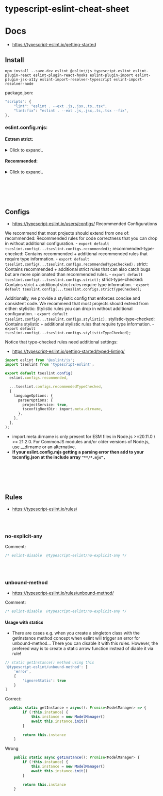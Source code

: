 # typescript-eslint-cheat-sheet




# Docs
- https://typescript-eslint.io/getting-started

## Install
```shell
npm install --save-dev eslint @eslint/js typescript-eslint eslint-plugin-react eslint-plugin-react-hooks eslint-plugin-import eslint-plugin-jsx-a11y eslint-import-resolver-typescript eslint-import-resolver-node
```

package.json:
```javascript
"scripts": {
    "lint": "eslint . --ext .js,.jsx,.ts,.tsx",
    "lint:fix": "eslint . --ext .js,.jsx,.ts,.tsx --fix",
},
```


### eslint.config.mjs:



#### Extrem strict:

<details><summary>Click to expand..</summary>

```typescript
import eslint from '@eslint/js'
import tseslint from 'typescript-eslint'
import reactPlugin from 'eslint-plugin-react'
import reactHooksPlugin from 'eslint-plugin-react-hooks'
import importPlugin from 'eslint-plugin-import'
import a11yPlugin from 'eslint-plugin-jsx-a11y'

export default tseslint.config(
    // ===== ESLINT BASE RULES =====
    eslint.configs.recommended,
    
    // ===== TYPESCRIPT-ESLINT CONFIGURATIONS =====
    // Include ALL strict TypeScript rules (includes recommended)
    tseslint.configs.strictTypeChecked,
    tseslint.configs.stylisticTypeChecked,
    
    // ===== ESLINT CORE RULES CUSTOMIZATION =====
    {
        rules: {
            'arrow-parens': ['error', 'as-needed'],
            'no-var': 'error',
            'no-eval': 'error',
            'indent': ['error', 4],
            'quotes': ['error', 'single'],
            'no-console': ["error", { allow: ["warn", "error", "info", "trace", ] }], // Stricter than original
            'space-before-function-paren': ['error', 'never'],
            'padded-blocks': ['error', 'never'],
            'prefer-arrow-callback': ['error', { // Stricter than original
                allowNamedFunctions: true
            }],
            'func-names': ['error', 'never'],
            'no-use-before-define': 'off', // Let typescript-eslint handle this
            'max-len': ['error', 120],
            'object-curly-spacing': ['error', 'always'], // Stricter than original
            'comma-dangle': ['error', 'never'],
            'semi': ['error', 'never'],
            'new-cap': ['error', { // Stricter than original
                newIsCap: true,
                capIsNew: false
            }],
            'one-var': ['error', 'never'], // Stricter than original
            'guard-for-in': 'error', // Stricter than original
            'no-duplicate-imports': 'error',
            'no-return-await': 'error',
            'no-template-curly-in-string': 'error',
            'require-atomic-updates': 'error',
            'accessor-pairs': 'error',
            'array-callback-return': 'error',
            'block-scoped-var': 'error',
            'camelcase': ['error', { properties: 'never' }],
            'complexity': ['error', 20],
            'consistent-return': 'error',
            'curly': ['error', 'all'],
            'default-case': 'error',
            'eqeqeq': ['error', 'always']
        }
    },
    
    // ===== IMPORT PLUGIN =====
    {
        plugins: {
            import: importPlugin
        },
        settings: {
            'import/parsers': {
                '@typescript-eslint/parser': ['.ts', '.tsx']
            },
            'import/resolver': {
                typescript: {
                    alwaysTryTypes: true,
                    project: './tsconfig.json'
                }
            }
        },
        rules: {
            'import/first': 'error',
            'import/no-duplicates': 'error',
            'import/order': ['error', {
                'groups': [
                    'builtin',
                    'external',
                    'internal',
                    'parent',
                    'sibling',
                    'index'
                ],
                'alphabetize': {
                    'order': 'asc',
                    'caseInsensitive': true
                }
            }],
            'import/no-unresolved': 'error',
            'import/no-cycle': 'error',
            'import/no-unused-modules': 'error'
        }
    },
    
    // ===== REACT RULES =====
    {
        plugins: {
            react: reactPlugin,
            'react-hooks': reactHooksPlugin,
            'jsx-a11y': a11yPlugin
        },
        languageOptions: {
            parserOptions: {
                ecmaFeatures: {
                    jsx: true
                }
            }
        },
        settings: {
            react: {
                version: 'detect'
            }
        },
        rules: {
            // React rules
            'react/react-in-jsx-scope': 'off',
            'react/prop-types': 'off',
            'react-hooks/rules-of-hooks': 'error',
            'react-hooks/exhaustive-deps': 'error', // Stricter than original
            'react/no-access-state-in-setstate': 'error',
            'react/no-array-index-key': 'error',
            'react/no-danger': 'error',
            'react/no-did-mount-set-state': 'error',
            'react/no-did-update-set-state': 'error',
            'react/no-direct-mutation-state': 'error',
            'react/no-redundant-should-component-update': 'error',
            'react/no-typos': 'error',
            'react/no-this-in-sfc': 'error',
            'react/no-unescaped-entities': 'error',
            'react/no-unknown-property': 'error',
            'react/no-unused-state': 'error',
            'react/no-will-update-set-state': 'error',
            'react/prefer-es6-class': ['error', 'always'],
            'react/prefer-stateless-function': 'error',
            'react/self-closing-comp': 'error',
            'react/sort-comp': 'error',
            'react/jsx-no-bind': ['error', {
                'allowArrowFunctions': true
            }],
            'react/jsx-no-useless-fragment': 'error',
            'react/jsx-pascal-case': 'error',
            
            // A11y rules
            'jsx-a11y/alt-text': 'error',
            'jsx-a11y/anchor-has-content': 'error',
            'jsx-a11y/anchor-is-valid': 'error',
            'jsx-a11y/aria-props': 'error',
            'jsx-a11y/aria-role': 'error',
            'jsx-a11y/heading-has-content': 'error',
            'jsx-a11y/no-autofocus': 'error',
            'jsx-a11y/no-redundant-roles': 'error'
        }
    },
    
    // ===== TYPESCRIPT PARSER CONFIG =====
    {
        languageOptions: {
            parser: tseslint.parser,
            parserOptions: {
                /*
                - https://typescript-eslint.io/blog/announcing-typescript-eslint-v8/#project-service
                The project service will automatically find the closest tsconfig.json for each file (like project: true)
                */
                projectService: true,

                /* 
                - https://typescript-eslint.io/packages/parser/#tsconfigrootdir
                The root directory for the tsconfig.json file (https://typescript-eslint.io/packages/parser/#tsconfigrootdir) */
                tsconfigRootDir: import.meta.dirname,
            }
        }
    },
    
    // ===== ADDITIONAL TYPESCRIPT RULES =====
    {
        rules: {
            // Additional typescript-eslint rules not included in strict
            '@typescript-eslint/explicit-function-return-type': 'error',
            '@typescript-eslint/explicit-member-accessibility': 'error',
            '@typescript-eslint/member-ordering': 'error',
            '@typescript-eslint/naming-convention': [
                'error',
                {
                    'selector': 'default',
                    'format': ['camelCase']
                },
                {
                    'selector': 'variable',
                    'format': ['camelCase', 'UPPER_CASE']
                },
                {
                    'selector': 'parameter',
                    'format': ['camelCase'],
                    'leadingUnderscore': 'allow'
                },
                {
                    'selector': 'memberLike',
                    'modifiers': ['private'],
                    'format': ['camelCase'],
                    'leadingUnderscore': 'require'
                },
                {
                    'selector': 'typeLike',
                    'format': ['PascalCase']
                },
                {
                    'selector': 'interface',
                    'format': ['PascalCase'],
                    'prefix': ['I']
                },
                {
                    'selector': 'enum',
                    'format': ['PascalCase'],
                    'prefix': ['E']
                }
            ],
            '@typescript-eslint/no-explicit-any': 'error',
            '@typescript-eslint/no-non-null-assertion': 'error',
            '@typescript-eslint/no-unnecessary-condition': 'error',
            '@typescript-eslint/prefer-optional-chain': 'error',
            '@typescript-eslint/prefer-nullish-coalescing': 'error',
            '@typescript-eslint/prefer-readonly': 'error',
            '@typescript-eslint/prefer-readonly-parameter-types': 'error',
            '@typescript-eslint/require-array-sort-compare': 'error',
            '@typescript-eslint/strict-boolean-expressions': 'error',
            '@typescript-eslint/switch-exhaustiveness-check': 'error',
            '@typescript-eslint/restrict-template-expressions': 'error',
            '@typescript-eslint/unbound-method': 'error',
            '@typescript-eslint/no-floating-promises': 'error',
            '@typescript-eslint/promise-function-async': 'error',
            '@typescript-eslint/prefer-enum-initializers': 'error',
            '@typescript-eslint/prefer-literal-enum-member': 'error'
        }
    }
)
```

</details>














#### Recommended:


<details><summary>Click to expand..</summary>

# v2:

<details><summary>Click to expand..</summary>

```typescript
import eslint from '@eslint/js'
import tseslint from 'typescript-eslint'
import reactPlugin from 'eslint-plugin-react'
import reactHooksPlugin from 'eslint-plugin-react-hooks'
import importPlugin from 'eslint-plugin-import' // NEU: Import Plugin hinzugefügt

export default tseslint.config(
    // ===== ESLINT RULES =====
    {
        ...eslint.configs.recommended,
        rules: {
            ...eslint.configs.recommended.rules,

            // Hier fügst du deine neue Regel hinzu
            'arrow-parens': ['error', 'as-needed'],
            'no-var': 1,
            'no-eval': 'error',
            indent: ['error', 4],
            quotes: ['error', 'single'],
            'no-console': 'off',
            'space-before-function-paren': ['error', 'never'],
            'padded-blocks': ['error', 'never'],

            'prefer-arrow-callback': [0, {
                allowNamedFunctions: true
            }],

            'func-names': ['error', 'never'],

            'no-use-before-define': ['error', {
                functions: true,
                classes: true
            }],

            'max-len': ['error', 120],
            'object-curly-spacing': 0,
            'comma-dangle': ['error', 'never'],
            semi: [2, 'never'],
            'new-cap': 0,
            'one-var': 0,
            'guard-for-in': 0,
        }
    },

    // ===== IMPORT PLUGIN ===== (NEU: Import Plugin Konfiguration)
    {
        plugins: {
            import: importPlugin
        },
        settings: {
            'import/parsers': {
                '@typescript-eslint/parser': ['.ts', '.tsx']
            },
            'import/resolver': {
                typescript: {
                    alwaysTryTypes: true,
                    project: './tsconfig.json'
                }
            }
        },
        rules: {
            'import/first': 'error',
            'import/no-duplicates': 'error',
            'import/order': ['error', {
                'groups': [
                    'builtin',
                    'external',
                    'internal',
                    'parent',
                    'sibling',
                    'index'
                ],
                'alphabetize': {
                    'order': 'asc',
                    'caseInsensitive': true
                }
            }],
            'import/no-unresolved': 'error',
            'import/no-cycle': 'error'
        }
    },

    // ===== REACT RULES =====
    {
        plugins: {
            react: reactPlugin,
            'react-hooks': reactHooksPlugin
        },
        languageOptions: {
            parserOptions: {
                ecmaFeatures: {
                    jsx: true
                }
            }
        },
        settings: {
            react: {
                version: 'detect'
            }
        },
        rules: {
            // React rules
            'react/react-in-jsx-scope': 'off',
            'react/prop-types': 'off',
            'react-hooks/rules-of-hooks': 'error',
            'react-hooks/exhaustive-deps': 'warn'
        }
    },

    // ===== TSESLINT RULES =====
    // Use the type-checked configurations
    ...tseslint.configs.recommendedTypeChecked,
    ...tseslint.configs.stylisticTypeChecked,
    
    // Add TypeScript parser configuration
    // ===== TYPESCRIPT PARSER CONFIG =====
    {
        languageOptions: {
            parser: tseslint.parser,
            parserOptions: {
                /*
                - https://typescript-eslint.io/blog/announcing-typescript-eslint-v8/#project-service
                The project service will automatically find the closest tsconfig.json for each file (like project: true)
                */
                projectService: true,

                /* 
                - https://typescript-eslint.io/packages/parser/#tsconfigrootdir
                The root directory for the tsconfig.json file (https://typescript-eslint.io/packages/parser/#tsconfigrootdir) */
                tsconfigRootDir: import.meta.dirname,
            }
        }
    },

    // Custom TypeScript rule overrides
    {
        rules: {
            // Disable for private constructor where we use it for singleton pattern
            '@typescript-eslint/no-empty-function': 'off',

            // Disable for accessing private properties e.g. ModelManager['instance']
            '@typescript-eslint/dot-notation': 'off',

            // Allowing records and index types
            '@typescript-eslint/consistent-indexed-object-style': 'off'
        }
    }
)
```
  
</details>


<br><br>

# old v1:

<details><summary>Click to expand..</summary>

```typescript

import eslint from '@eslint/js'
import tseslint from 'typescript-eslint'

export default tseslint.config(
    // ===== ESLINT RULES =====
    {
        ...eslint.configs.recommended,
        rules: {
            ...eslint.configs.recommended.rules,

            // Hier fügst du deine neue Regel hinzu
            'arrow-parens': ['error', 'as-needed'],
            'no-var': 1,
            'no-eval': 'error',
            indent: ['error', 4],
            quotes: ['error', 'single'],
            'no-console': 'off',
            'space-before-function-paren': ['error', 'never'],
            'padded-blocks': ['error', 'never'],

            'prefer-arrow-callback': [0, {
                allowNamedFunctions: true
            }],

            'func-names': ['error', 'never'],

            'no-use-before-define': ['error', {
                functions: true,
                classes: true
            }],

            'max-len': ['error', 120],
            'object-curly-spacing': 0,
            'comma-dangle': ['error', 'never'],
            semi: [2, 'never'],
            'new-cap': 0,
            'one-var': 0,
            'guard-for-in': 0,
        }
    },

    // ===== TSESLINT RULES =====
    ...tseslint.configs.stylisticTypeChecked,
    ...tseslint.configs.recommendedTypeChecked,
    {
        languageOptions: {
            parserOptions: {
                projectService: true,
                tsconfigRootDir: import.meta.dirname,
            }
        }
    },
    // ...tseslint.configs.recommended,
    // ...tseslint.configs.strictTypeChecked,
    //...tseslint.configs.stylisticTypeChecked

    {
        rules: {
              // Disable for private constructor where we use it for singleton pattern
            '@typescript-eslint/no-empty-function': 'off',

            // Disable for accessing private properties e.g. ModelManager['instance']
            '@typescript-eslint/dot-notation': 'off',

            // Allowing records and index types
            '@typescript-eslint/consistent-indexed-object-style': 'off'
        }
    }
)
```

</details>


</details>
















<br><br>
<br><br>









## Configs
- https://typescript-eslint.io/users/configs/
Recommended Configurations

We recommend that most projects should extend from one of:
    recommended: Recommended rules for code correctness that you can drop in without additional configuration.
    - `export default tseslint.config(...tseslint.configs.recommended);`
    recommended-type-checked: Contains recommended + additional recommended rules that require type information.
    - `export default tseslint.config(...tseslint.configs.recommendedTypeChecked);`
    strict: Contains recommended + additional strict rules that can also catch bugs but are more opinionated than recommended rules.
    - `export default tseslint.config(...tseslint.configs.strict);`
    strict-type-checked: Contains strict + additional strict rules require type information.
    - `export default tseslint.config(...tseslint.configs.strictTypeChecked);`


Additionally, we provide a stylistic config that enforces concise and consistent code. We recommend that most projects should extend from either:
    stylistic: Stylistic rules you can drop in without additional configuration.
     - `export default tseslint.config(...tseslint.configs.stylistic);`
    stylistic-type-checked: Contains stylistic + additional stylistic rules that require type information.
    - `export default tseslint.config(...tseslint.configs.stylisticTypeChecked);`


Notice that type-checked rules need additional settings:
- https://typescript-eslint.io/getting-started/typed-linting/
```typescript
import eslint from '@eslint/js';
import tseslint from 'typescript-eslint';

export default tseslint.config(
  eslint.configs.recommended,

  ...tseslint.configs.recommendedTypeChecked,
  {
    languageOptions: {
      parserOptions: {
        projectService: true,
        tsconfigRootDir: import.meta.dirname,
      },
    },
  },
);
```
- import.meta.dirname is only present for ESM files in Node.js >=20.11.0 / >= 21.2.0.
For CommonJS modules and/or older versions of Node.js, use __dirname or an alternative.
- **If your eslint.config.mjs getting a parsing error then add to your tsconfig.json at the include array `"**/*.mjs",`**








<br><br>
<br><br>

## Rules
- https://typescript-eslint.io/rules/

<br><br>

### no-explicit-any

Comment:
```javascript
/* eslint-disable  @typescript-eslint/no-explicit-any */
```




<br><br>

### unbound-method
- https://typescript-eslint.io/rules/unbound-method/
  
Comment:
```javascript
/* eslint-disable  @typescript-eslint/no-explicit-any */
```

#### Usage with statics
- There are cases e.g. when you create a singleton class with the getInstance method concept when eslint will trigger an error for unbound-method… There you can disable it with this rules. However, the prefered way is to create a static arrow function instead of diable it via rule!
```javascript
// static getInstance() method using this
'@typescript-eslint/unbound-method': [
    'error',
    {
        'ignoreStatic': true
    }
]
```

Correct:
```typescript
  public static getInstance = async(): Promise<ModelManager> => {
        if (!this.instance) {
            this.instance = new ModelManager()
            await this.instance.init()
        }
        
        return this.instance
    }

```

Wrong
```typescript
    public static async getInstance(): Promise<ModelManager> {
        if (!this.instance) {
            this.instance = new ModelManager()
            await this.instance.init()
        }
        
        return this.instance
    }
```

